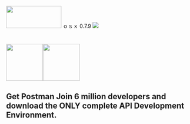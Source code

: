 <img src="https://eysz7x.imgur.com/7QSKRJ0.png" width="150" height="60"> ｏｓｘ 0.7.9 ![](https://pages.getpostman.com/rs/067-UMD-991/images/lifecycle-optimized.gif)<h1></h1>
<img src="https://www.getpostman.com/img/pages/downloads/canary-treated-logo.svg" width="100"><img src="https://eysz7x.imgur.com/Pkbcvut.png" width="100" height="100">
<h2>Get Postman  Join 6 million developers and download the ONLY complete API Development Environment.</h2>
